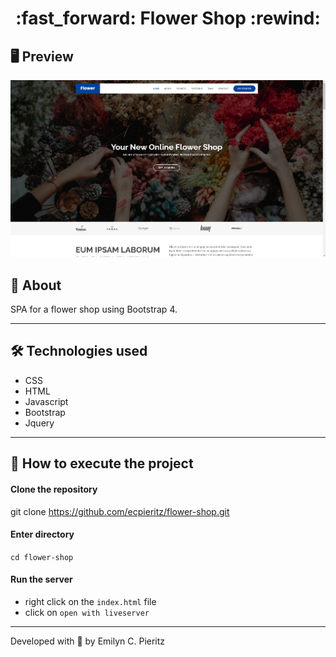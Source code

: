<h1 align = "center"> :fast_forward: Flower Shop :rewind: </h1>

## 🖥 Preview
<p align = "center">
  <img src = "https://github.com/ecpieritz/flower-shop/blob/main/assets/img/print-flower-shop.png?raw=true" width = "800">
</p>

## 📖 About
<p>SPA for a flower shop using Bootstrap 4.</p>

---

## 🛠 Technologies used
- CSS
- HTML
- Javascript
- Bootstrap
- Jquery

---


## 🚀 How to execute the project
#### Clone the repository
git clone https://github.com/ecpieritz/flower-shop.git

#### Enter directory
`cd flower-shop`

#### Run the server
- right click on the `index.html` file
- click on `open with liveserver`

---
Developed with 💙 by Emilyn C. Pieritz
